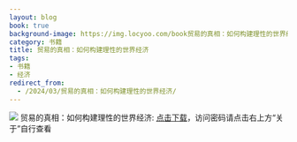 ```yaml
---
layout: blog
book: true
background-image: https://img.locyoo.com/book贸易的真相：如何构建理性的世界经济.jpg
category: 书籍
title: 贸易的真相：如何构建理性的世界经济
tags:
- 书籍
- 经济
redirect_from:
  - /2024/03/贸易的真相：如何构建理性的世界经济/
---
```

![](https://img.locyoo.com/book贸易的真相：如何构建理性的世界经济.jpg)
贸易的真相：如何构建理性的世界经济: <a name = "ref1" href="https://url18.ctfile.com/f/50983618-1377658646-67ef20?p=3619">点击下载</a>，访问密码请点击右上方“关于”自行查看